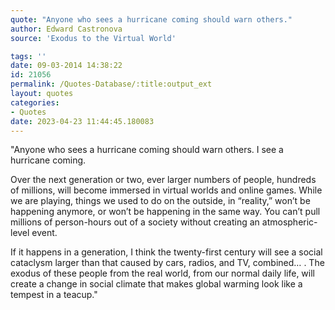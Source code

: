 ```yaml
---
quote: "Anyone who sees a hurricane coming should warn others."
author: Edward Castronova
source: 'Exodus to the Virtual World'

tags: ''
date: 09-03-2014 14:38:22
id: 21056
permalink: /Quotes-Database/:title:output_ext
layout: quotes
categories:
- Quotes
date: 2023-04-23 11:44:45.180083
---
```

"Anyone who sees a hurricane coming should warn others. I see a hurricane coming.

Over the next generation or two, ever larger numbers of people, hundreds of millions, will become immersed in virtual worlds and online games. While we are playing, things we used to do on the outside, in “reality,” won’t be happening anymore,  or won’t be happening in the same way. You can’t pull millions of person-hours out of a society without creating an atmospheric-level event.

If it happens in a generation, I think the twenty-first century will see a social cataclysm larger than that caused by cars, radios, and TV, combined… . The exodus of these people from the real world, from our normal daily life, will create a change in social climate that makes global warming look like a tempest in a teacup."